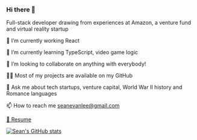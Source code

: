 ### Hi there 👋

Full-stack developer drawing from experiences at Amazon, a venture fund and virtual reality startup

🔭 I’m currently working React

🌱 I’m currently learning TypeScript, video game logic

👯 I’m looking to collaborate on anything with everybody!

👨‍💻 Most of my projects are available on my GitHub

💬 Ask me about tech startups, venture capital, World War II history and Romance languages

📫 How to reach me seanevanlee@gmail.com

<a href="https://drive.google.com/file/d/1p5OF5VrmMGiGgGSxPtxc-ulAOVo09FTQ/view?usp=sharing">📄 Resume</a> 

[![Sean's GitHub stats](https://github-readme-stats.vercel.app/api?username=seanevanlee)](https://github.com/anuraghazra/github-readme-stats)
